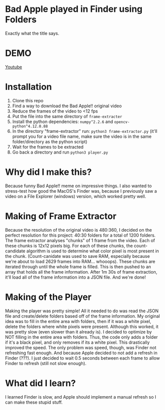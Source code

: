 # Bad Apple played in Finder using Folders

Exactly what the title says.

# DEMO

[Youtube](https://www.youtube.com/watch?v=52e0vLNeWhM)

# Installation

1. Clone this repo
2. Find a way to download the Bad Apple!! original video
3. Reduce the frames of the video to <12 fps
4. Put the file into the same directory of ```frame-extracter```
5. Install the python dependencies: ```numpy^2.2.6``` and ```opencv-python^4.12.0.88```
6. In the directory "frame-extractor" run: ```python3 frame-extractor.py``` (it'll prompt you for a video file name, make sure the video is in the same folder/directory as the python script)
7. Wait for the frames to be extracted
8. Go back a directory and run ```python3 player.py```

# Why did I make this?

Because funny Bad Apple!! meme on impressive things. I also wanted to stress-test how good the MacOS's Finder was, because I previously saw a video on a File Explorer (windows) version, which worked pretty well.

# Making of Frame Extractor

Because the resolution of the original video is 480:360, I decided on the perfect resolution for this project: 40:30 folders for a total of 1200 folders. The frame extractor analyses "chunks" of 1 frame from the video. Each of these chunks is 12x12 pixels big. For each of these chunks, the count-candidate algorithm is used to determine what color pixel is most present in the chunk. (Count-canidate was used to save RAM, especially because we're about to load 2629 frames into RAM... whooops). These chunks are iterated through until the whole frame is filled. This is then pushed to an array that holds all the frame information. After 1m 30s of frame extraction, it'll load all of the frame information into a JSON file. And we're done!

# Making of the Player

Making the player was pretty simple! All it needed to do was read the JSON file and create/delete folders based off of the frame information. My original idea was to fill in the entire area with folders, then if it was a white pixel, delete the folders where white pixels were present. Although this worked, it was pretty slow (even slower than it already is). I decided to optimize by NOT filling in the entire area with folders. Thus, the code only adds a folder if it's a black pixel, and only removes if its a white pixel. This drastically improved the speed. The only problem was speed, though, was Finder not refreshing fast enough. And because Apple decided to not add a refresh in Finder (???). I just decided to wait 0.5 seconds between each frame to allow Finder to refresh (still not slow enough).

# What did I learn?

I learned Finder is slow, and Apple should implement a manual refresh so I can make these stupid stuff.